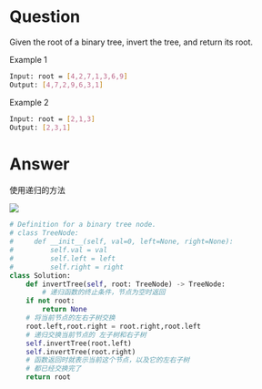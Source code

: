 
# Question
Given the root of a binary tree, invert the tree, and return its root.

Example 1
```bash
Input: root = [4,2,7,1,3,6,9]
Output: [4,7,2,9,6,3,1]
```

Example 2
```bash
Input: root = [2,1,3]
Output: [2,3,1]
```

# Answer
使用递归的方法

![](https://pic.leetcode-cn.com/0f91f7cbf5740de86e881eb7427c6c3993f4eca3624ca275d71e21c5e3e2c550-226_2.gif)
```python
# Definition for a binary tree node.
# class TreeNode:
#     def __init__(self, val=0, left=None, right=None):
#         self.val = val
#         self.left = left
#         self.right = right
class Solution:
    def invertTree(self, root: TreeNode) -> TreeNode:
        # 递归函数的终止条件，节点为空时返回
	if not root:
		return None
	# 将当前节点的左右子树交换
	root.left,root.right = root.right,root.left
	# 递归交换当前节点的 左子树和右子树
	self.invertTree(root.left)
	self.invertTree(root.right)
	# 函数返回时就表示当前这个节点，以及它的左右子树
	# 都已经交换完了		
	return root
```
